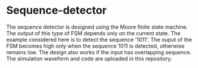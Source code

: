 # Sequence-detector
The sequence detector is designed using the Moore finite state machine. The output of this type of FSM depends only on the current state.
The example considered here is to detect the sequence '1011'. The ouput of the FSM becomes high only when the sequence 1011 is detected, otherwise remains low.
The design also works if the input has overlapping sequence.
The simulation waveform and code are uploaded in this repository.
